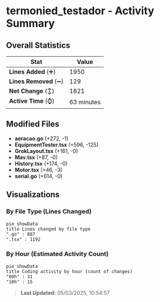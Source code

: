 # termonied_testador - Activity Summary 

## Overall Statistics

| Stat                   | Value                                                             |
| ---------------------- | ----------------------------------------------------------------- |
| **Lines Added** (➕)   | 1950                                          |
| **Lines Removed** (➖) | 129                                        |
| **Net Change** (↕)    | 1821                |
| **Active Time** (⌚)   | 63 minutes |


## Modified Files
- **aeracao.go** (+272, -1)
- **EquipmentTester.tsx** (+596, -125)
- **GrokLayout.tsx** (+161, -0)
- **Mav.tsx** (+87, -0)
- **History.tsx** (+174, -0)
- **Motor.tsx** (+46, -3)
- **serial.go** (+614, -0)

## Visualizations

### By File Type (Lines Changed)

```mermaid
pie showData
title Lines changed by file type
".go" : 887
".tsx" : 1192
```

### By Hour (Estimated Activity Count)

```mermaid
pie showData
title Coding activity by hour (count of changes)
"09h" : 31
"10h" : 15
```


> **Last Updated:** 05/03/2025, 10:54:57